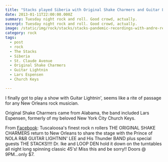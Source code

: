 ```yaml
---
title: "Stacks played Siberia with Original Shake Charmers and Guitar Lightnin'."
date: 2013-01-11T22:00:00.000Z
summary: Tuesday night rock and roll. Good crowd, actually.
excerpt: Tuesday night rock and roll. Good crowd, actually.
image: /static/img/rock/stacks/stacks-pandemic-recordings-with-andre-red.jpg
category: rock
tags:
  - post 
  - rock
  - The Stacks
  - Siberia
  - St. Claude Avenue
  - Original Shake Charmers
  - Guitar Lightnin
  - Lars Espensen
  - Church Keys

---
```


I finally got to play a show with Guitar Lightnin', seems like a rite of passage for any New Orleans rock musician.

Original Shake Charmers came from Alabama, the band included Lars Espensen, formerly of my beloved New York City Church Keys.

From [Facebook](https://www.facebook.com/events/554833561210703/):
Tuscaloosa's finest rock n rollers THE ORIGINAL SHAKE
CHARMERS return to New Orleans to share the stage with the
Prince of NOLA R&B GUITAR LIGHTNIN' LEE and His Thunder
BAND plus special guests THE STACKS!!!! Dr. Ike and LOOP DEN
hold it down on the turntables all night long spinning classic 45's!
Miss this and be sorry!!
Doors @ 9PM...only $7.